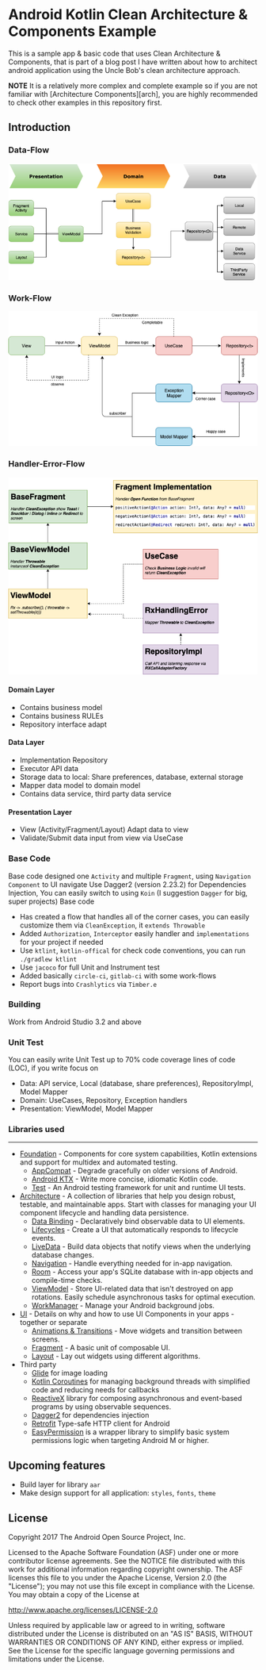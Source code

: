 Android Kotlin Clean Architecture & Components Example
===========================================================

This is a sample app & basic code that uses Clean Architecture & Components, that is part of a blog post 
I have written about how to architect android application using the Uncle Bob's clean architecture approach.

**NOTE** It is a relatively more complex and complete example so if you are not familiar
with [Architecture Components][arch], you are highly recommended to check other examples
in this repository first.

Introduction
-------------

### Data-Flow
![Structure](images/data-flow.png "Data flow")

### Work-Flow
![Structure](images/work-flow.png "Work flow")

### Handler-Error-Flow
![Structure](images/handler-error-flow.png "Handler error flow")

#### Domain Layer
- Contains business model 
- Contains business RULEs
- Repository interface adapt 

#### Data Layer
- Implementation Repository
- Executor API data
- Storage data to local: Share preferences, database, external storage 
- Mapper data model to domain model
- Contains data service, third party data service  

#### Presentation Layer
- View (Activity/Fragment/Layout) Adapt data to view 
- Validate/Submit data input from view via UseCase

### Base Code
Base code designed one `Activity` and multiple `Fragment`, using `Navigation Component` to UI navigate
Use Dagger2 (version 2.23.2) for Dependencies Injection, You can easily switch to using `Koin` (I suggestion `Dagger` for big, super projects)
Base code 
- Has created a flow that handles all of the corner cases, you can easily customize them via `CleanException`, it `extends Throwable`
- Added `Authorization`, `Interceptor` easily handler and `implementations` for your project if needed
- Use `ktlint`, `kotlin-offical` for check code conventions, you can run `./gradlew ktlint`
- Use `jacoco` for full Unit and Instrument test  
- Added basically `circle-ci`, `gitlab-ci` with some work-flows
- Report bugs into `Crashlytics` via `Timber.e`


### Building
Work from Android Studio 3.2 and above 

### Unit Test
You can easily write Unit Test up to 70% code coverage lines of code (LOC), if you write focus on 
- Data: API service, Local (database, share preferences), RepositoryImpl, Model Mapper 
- Domain: UseCases, Repository, Exception handlers
- Presentation: ViewModel, Model Mapper
 
### Libraries used
--------------
* [Foundation][0] - Components for core system capabilities, Kotlin extensions and support for
  multidex and automated testing.
  * [AppCompat][1] - Degrade gracefully on older versions of Android.
  * [Android KTX][2] - Write more concise, idiomatic Kotlin code.
  * [Test][4] - An Android testing framework for unit and runtime UI tests.
* [Architecture][10] - A collection of libraries that help you design robust, testable, and
  maintainable apps. Start with classes for managing your UI component lifecycle and handling data
  persistence.
  * [Data Binding][11] - Declaratively bind observable data to UI elements.
  * [Lifecycles][12] - Create a UI that automatically responds to lifecycle events.
  * [LiveData][13] - Build data objects that notify views when the underlying database changes.
  * [Navigation][14] - Handle everything needed for in-app navigation.
  * [Room][16] - Access your app's SQLite database with in-app objects and compile-time checks.
  * [ViewModel][17] - Store UI-related data that isn't destroyed on app rotations. Easily schedule
     asynchronous tasks for optimal execution.
  * [WorkManager][18] - Manage your Android background jobs.
* [UI][30] - Details on why and how to use UI Components in your apps - together or separate
  * [Animations & Transitions][31] - Move widgets and transition between screens.
  * [Fragment][34] - A basic unit of composable UI.
  * [Layout][35] - Lay out widgets using different algorithms.
* Third party
  * [Glide][90] for image loading
  * [Kotlin Coroutines][91] for managing background threads with simplified code and reducing needs for callbacks
  * [ReactiveX][92] library for composing asynchronous and event-based programs by using observable sequences.
  * [Dagger2][93] for dependencies injection 
  * [Retrofit][94] Type-safe HTTP client for Android
  * [EasyPermission][95]  is a wrapper library to simplify basic system permissions logic when targeting Android M or higher.


[0]: https://developer.android.com/jetpack/components
[1]: https://developer.android.com/topic/libraries/support-library/packages#v7-appcompat
[2]: https://developer.android.com/kotlin/ktx
[4]: https://developer.android.com/training/testing/
[10]: https://developer.android.com/jetpack/arch/
[11]: https://developer.android.com/topic/libraries/data-binding/
[12]: https://developer.android.com/topic/libraries/architecture/lifecycle
[13]: https://developer.android.com/topic/libraries/architecture/livedata
[14]: https://developer.android.com/topic/libraries/architecture/navigation/
[16]: https://developer.android.com/topic/libraries/architecture/room
[17]: https://developer.android.com/topic/libraries/architecture/viewmodel
[18]: https://developer.android.com/topic/libraries/architecture/workmanager
[30]: https://developer.android.com/guide/topics/ui
[31]: https://developer.android.com/training/animation/
[34]: https://developer.android.com/guide/components/fragments
[35]: https://developer.android.com/guide/topics/ui/declaring-layout
[90]: https://bumptech.github.io/glide/
[91]: https://kotlinlang.org/docs/reference/coroutines-overview.html
[92]: https://github.com/ReactiveX
[93]: https://github.com/google/dagger
[94]: https://github.com/square/retrofit
[95]: https://github.com/googlesamples/easypermissions

Upcoming features
-----------------
- Build layer for library `aar`
- Make design support for all application: `styles`, `fonts`, `theme`


License
--------

Copyright 2017 The Android Open Source Project, Inc.

Licensed to the Apache Software Foundation (ASF) under one or more contributor
license agreements.  See the NOTICE file distributed with this work for
additional information regarding copyright ownership.  The ASF licenses this
file to you under the Apache License, Version 2.0 (the "License"); you may not
use this file except in compliance with the License.  You may obtain a copy of
the License at

http://www.apache.org/licenses/LICENSE-2.0

Unless required by applicable law or agreed to in writing, software
distributed under the License is distributed on an "AS IS" BASIS, WITHOUT
WARRANTIES OR CONDITIONS OF ANY KIND, either express or implied.  See the
License for the specific language governing permissions and limitations under
the License.
